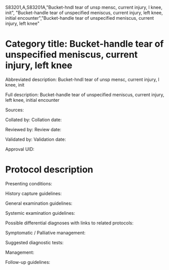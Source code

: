 S83201,A,S83201A,"Bucket-hndl tear of unsp mensc, current injury, l knee, init", "Bucket-handle tear of unspecified meniscus, current injury, left knee, initial encounter","Bucket-handle tear of unspecified meniscus, current injury, left knee"
# Category title: Bucket-handle tear of unspecified meniscus, current injury, left knee

Abbreviated description: Bucket-hndl tear of unsp mensc, current injury, l knee, init

Full description: Bucket-handle tear of unspecified meniscus, current injury, left knee, initial encounter

Sources:

Collated by:
Collation date:

Reviewed by:
Review date:

Validated by:
Validation date:

Approval UID:

# Protocol description

Presenting conditions:

History capture guidelines:

General examination guidelines:

Systemic examination guidelines:

Possible differential diagnoses with links to related protocols:

Symptomatic / Palliative management:

Suggested diagnostic tests:

Management:

Follow-up guidelines:
